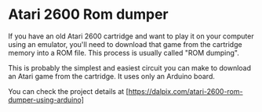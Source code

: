 # Atari 2600 Rom dumper

If you have an old Atari 2600 cartridge and want to play it on your computer using an emulator, you'll need to download that game from the cartridge memory into a ROM file. This process is usually called "ROM dumping". 

This is probably the simplest and easiest circuit you can make to download an Atari game from the cartridge. It uses only an Arduino board.

You can check the project details at [https://dalpix.com/atari-2600-rom-dumper-using-arduino]
